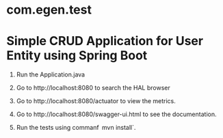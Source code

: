 # com.egen.test

<h1>Simple CRUD Application for User Entity using Spring Boot</h1>

1. Run the Application.java <br/>

2. Go to http://localhost:8080 to search the HAL browser

3. Go to http://localhost:8080/actuator to view the metrics.

4. Go to http://localhost:8080/swagger-ui.html to see the documentation.


5. Run the tests using commanf` `mvn install`.
